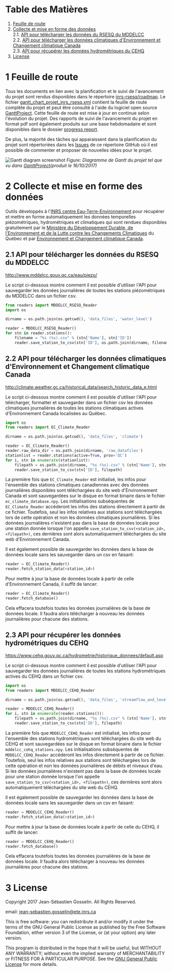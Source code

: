 # Table des Matières

1. [Feuille de route](#1-feuille-de-route)
2. [Collecte et mise en forme des données](#2-collecte-et-mise-en-forme-des-données)<br />
    2.1. [API pour télécharger les données du RSESQ du MDDELCC](#21-api-pour-télécharger-les-données-du-rsesq-du-mddelcc)<br />
    2.2. [API pour télécharger les données climatiques d'Environnement et Changement climatique Canada](#22-api-pour-télécharger-les-données-climatiques-denvironnement-et-changement-climatique-canada)<br />
    2.3. [API pour récupérer les données hydrométriques du CEHQ](#23-api-pour-récupérer-les-données-hydrométriques-du-cehq)<br />
3. [License](#3-license)

# 1 Feuille de route

Tous les documents en lien avec la planification et le suivi de l'avancement du projet sont rendus disponibles dans le répertoire [inrs-rsesq/roadmap](https://github.com/jnsebgosselin/inrs-rsesq/tree/master/roadmap). Le fichier [gantt_chart_projet_inrs_rsesq.xml](https://github.com/jnsebgosselin/inrs-rsesq/blob/master/roadmap/gantt_chart_projet_inrs_rsesq.xml) contient la feuille de route complète du projet et peut être consulté à l'aide du logiciel open source [GanttProject](http://www.ganttproject.biz/). Cette feuille de route est mise à jour en continue selon l'évolution du projet. Des rapports de suivi de l'avancement du projet en format pdf sont également produits sur une base hebdomadaire et sont disponibles dans le dossier [progress report](https://github.com/jnsebgosselin/inrs-rsesq/tree/master/roadmap/progress%20reports).

De plus, la majorité des tâches qui apparaissent dans la planification du projet sont répertoriées dans les [Issues](https://github.com/jnsebgosselin/inrs-rsesq/issues) de ce répertoire GitHub où il est possible de commenter et proposer de nouvelles idées pour le projet.

![Gantt diagram screenshot](https://github.com/jnsebgosselin/inrs-rsesq/blob/master/roadmap/gantt_chart_scs.png)
_Figure: Diagramme de Gantt du projet tel que vu dans [GanttProject](http://www.ganttproject.biz/)(produit le 16/10/2017)_

# 2 Collecte et mise en forme des données

Outils développés à l'[INRS centre Eau-Terre-Environnement](http://www.ete.inrs.ca/) pour récupérer et mettre en forme automatiquement les données temporelles piézométriques, hydrométriques et climatiques qui sont rendues disponibles gratuitement par le [Ministère du Développement Durable, de l'Environnement et de la Lutte contre les Changements Climatiques](http://www.mddelcc.gouv.qc.ca/) du Québec et par [Environnement et Changement climatique Canada](https://www.ec.gc.ca/default.asp?lang=Fr).

## 2.1 API pour télécharger les données du RSESQ du MDDELCC
http://www.mddelcc.gouv.qc.ca/eau/piezo/

Le script ci-dessous montre comment il est possible d'utiliser l'API pour sauvegarder les données journalières de toutes les stations piézométriques du MDDELCC dans un fichier csv.

```python
from readers import MDDELCC_RSESQ_Reader
import os

dirname = os.path.join(os.getcwd(), 'data_files', 'water_level')

reader = MDDELCC_RSESQ_Reader()
for stn in reader.stations():
    filename = "%s (%s).csv" % (stn['Name'], stn['ID'])
    reader.save_station_to_csv(stn['ID'], os.path.join(dirname, filename))
```

## 2.2 API pour télécharger les données climatiques d'Environnement et Changement climatique Canada
http://climate.weather.gc.ca/historical_data/search_historic_data_e.html

Le script ci-dessous montre comment il est possible d'utiliser l'API pour télécharger, formatter et sauvegarder dans un fichier csv les données climatiques journalières de toutes les stations climatiques actives d'Environnement Canada localisées au Québec.


```python
import os
from readers import EC_Climate_Reader

dirname = os.path.join(os.getcwd(), 'data_files', 'climate')

reader = EC_Climate_Reader()
reader.raw_data_dir = os.path.join(dirname, 'raw_datafiles')
stationlist = reader.stations(active=True, prov='QC')
for i, stn in enumerate(stationlist):
    filepath = os.path.join(dirname, "%s (%s).csv" % (stn['Name'], stn['ID']))
    reader.save_station_to_csv(stn['ID'], filepath)
```

La première fois que `EC_Climate_Reader` est initialisé, les infos pour l'ensemble des stations climatiques canadiennes avec des données journalières disponibles sont téléchargées du site web d'Environnement Canada et sont sauvegardées sur le disque en format binaire dans le fichier `ec_climate_database.npy`. Les initialisations subséquentes de `EC_Climate_Reader` accéderont les infos des stations directement à partir de ce fichier. Toutefois, seul les infos relatives aux stations sont téléchargées lors de cette opération et non les données climatiques journalières. Si les données journalières n'existent pas dans la base de données locale pour une station donnée lorsque l'on appelle `save_station_to_csv(<station_id>, <filepath>)`, ces dernières sont alors automatiquement téléchargées du site web d'Environnement Canada.

Il est également possible de sauvegarder les données dans la base de données locale sans les sauvegarder dans un csv en faisant:

```python
reader = EC_Climate_Reader()
reader.fetch_station_data(<station_id>)
```
Pour mettre à jour la base de données locale à partir de celle d'Environnement Canada, il suffit de lancer:

```python
reader = EC_Climate_Reader()
reader.fetch_database()
```

Cela effacera toutefois toutes les données journalières de la base de données locale. Il faudra alors télécharger à nouveau les données journalières pour chacune des stations.

## 2.3 API pour récupérer les données hydrométriques du CEHQ
https://www.cehq.gouv.qc.ca/hydrometrie/historique_donnees/default.asp

Le script ci-dessous montre comment il est possible d'utiliser l'API pour sauvegarder les données journalières de toutes les stations hydrométriques actives du CEHQ dans un fichier csv.

```python
import os
from readers import MDDELCC_CEHQ_Reader

dirname = os.path.join(os.getcwd(), 'data_files', 'streamflow_and_level')

reader = MDDELCC_CEHQ_Reader()
for i, stn in enumerate(reader.stations()):
    filepath = os.path.join(dirname, "%s (%s).csv" % (stn['Name'], stn['ID']))
    reader.save_station_to_csv(stn['ID'], filepath)
```

La première fois que `MDDELCC_CEHQ_Reader` est initialisé, les infos pour l'ensemble des stations hydrométriques sont téléchargées du site web du CEHQ et sont sauvegardées sur le disque en format binaire dans le fichier `mddelcc_cehq_stations.npy`. Les initialisations subséquentes de `MDDELCC_CEHQ_Reader` accéderont les infos directement à partir de ce fichier. Toutefois, seul les infos relatives aux stations sont téléchargées lors de cette opération et non les données journalières de débits et niveaux d'eau. Si les données journalières n'existent pas dans la base de données locale pour une station donnée lorsque l'on appelle `save_station_to_csv(<station_id>, <filepath>)`, ces dernières sont alors automatiquement téléchargées du site web du CEHQ.

Il est également possible de sauvegarder les données dans la base de données locale sans les sauvegarder dans un csv en faisant:

```python
reader = MDDELCC_CEHQ_Reader()
reader.fetch_station_data(<station_id>)
```

Pour mettre à jour la base de données locale à partir de celle du CEHQ, il suffit de lancer:

```python
reader = MDDELCC_CEHQ_Reader()
reader.fetch_database()
```

Cela effacera toutefois toutes les données journalières de la base de données locale. Il faudra alors télécharger à nouveau les données journalières pour chacune des stations.


# 3 License

Copyright 2017 Jean-Sébastien Gosselin. All Rights Reserved.

email: jean-sebastien.gosselin@ete.inrs.ca

This is free software: you can redistribute it and/or modify
it under the terms of the GNU General Public License as published by
the Free Software Foundation, either version 3 of the License, or
(at your option) any later version.

This program is distributed in the hope that it will be useful,
but WITHOUT ANY WARRANTY; without even the implied warranty of
MERCHANTABILITY or FITNESS FOR A PARTICULAR PURPOSE.  See the
[GNU General Public License](http://www.gnu.org/licenses/) for more details.
